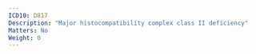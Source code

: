 ```yaml
---
ICD10: D817
Description: "Major histocompatibility complex class II deficiency"
Matters: No
Weight: 0
---
```


